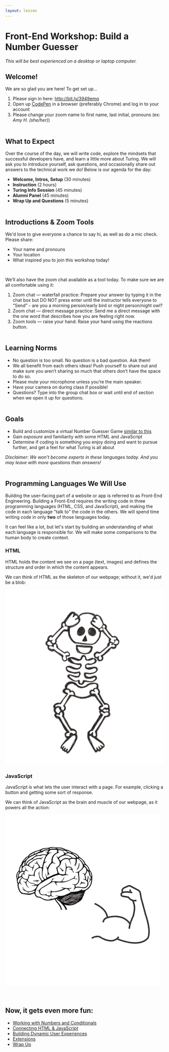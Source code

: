 ```yaml
---
layout: lesson
---
```


# Front-End Workshop: Build a Number Guesser

_This will be best experienced on a desktop or laptop computer._

## Welcome!

We are so glad you are here! To get set up...
1. Please sign in here: <a target="blank" href="http://bit.ly/3949emq"> http://bit.ly/3949emq</a>
1. Open up <a target="blank" href="http://codepen.io/">CodePen</a> in a browser (preferably Chrome) and log in to your account
1. Please change your zoom name to first name, last initial, pronouns (ex: _Amy H. (she/her)_)
<br><br>

## What to Expect

Over the course of the day, we will write code, explore the mindsets that successful developers have, and learn a little more about Turing. We will ask you to introduce yourself, ask questions, and occasionally share out answers to the technical work we do! Below is our agenda for the day:

- **Welcome, Intros, Setup** (30 minutes)
- **Instruction** (2 hours)
- **Turing Info Session** (45 minutes)
- **Alumni Panel** (45 minutes)
- **Wrap Up and Questions** (5 minutes)
<br><br>

## Introductions & Zoom Tools

We'd love to give everyone a chance to say hi, as well as do a mic check. Please share:
- Your name and pronouns
- Your location
- What inspired you to join this workshop today!
<br>

We’ll also have the zoom chat available as a tool today. To make sure we are all comfortable using it:

1. Zoom chat — waterfall practice: Prepare your answer by typing it in the chat box but DO NOT press enter until the instructor tells everyone to “Send” - are you a morning person/early bird or night person/night owl?
2. Zoom chat — direct message practice: Send me a direct message with the one word that describes how you are feeling right now.
3. Zoom tools — raise your hand: Raise your hand using the reactions button.
<br><br>

## Learning Norms

- No question is too small. No question is a bad question. Ask them!
- We all benefit from each others ideas! Push yourself to share out and make sure you aren’t sharing so much that others don’t have the space to do so.
- Please mute your microphone unless you’re the main speaker.
- Have your camera on during class if possible!
- Questions? Type into the group chat box or wait until end of section when we open it up for questions.
<br><br>

## Goals

- Build and customize a virtual Number Guesser Game [similar to this](https://codepen.io/turing-trycoding/full/abBpgNg)
- Gain _exposure_ and familiarity with some HTML and JavaScript
- Determine if coding is something you enjoy doing and want to pursue further, and get a feel for what Turing is all about

_Disclaimer: We won't become experts in these languages today. And you may leave with more questions than answers!_
<br><br>

## Programming Languages We Will Use

Building the user-facing part of a website or app is referred to as Front-End Engineering. Building a Front-End requires the writing code in three programming languages (HTML, CSS, and JavaScript), and making the code in each language "talk to" the code in the others. We will spend time writing code in only **two** of those languages today.

It can feel like a lot, but let's start by building an understanding of what each language is responsible for. We will make some comparisons to the human body to create context.

<section class="data-type-cards language-cards">
  <div>
    <h3>HTML</h3>
    <p>HTML holds the content we see on a page (text, images) and defines the structure and order in which the content appears.</p>
    <p>We can think of HTML as the skeleton of our webpage; without it, we'd just be a blob:</p>
    <img class="medium-img" src="./assets/html.png" alt="Drawing of human skeleton" />
  </div>

  <div>
    <h3>JavaScript</h3>
    <p>JavaScript is what lets the user interact with a page. For example, clicking a button and getting some sort of response.</p>
    <p>We can think of JavaScript as the brain and muscle of our webpage, as it powers all the action:</p>
    <img class="medium-img" src="./assets/js.png" alt="Drawing of human skeleton" />
  </div>
</section>
<br><br>

## Now, it gets even more fun:
- [Working with Numbers and Conditionals](./js-1)
- [Connecting HTML & JavaScript](./js-2)
- [Building Dynamic User Experiences](./js-3)
- [Extensions](./extensions)
- [Wrap Up](./wrap-up)
